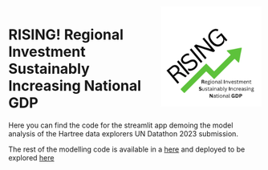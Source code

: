 <img align="right" width="200" height="200" src="rising_logo.png">

# RISING! Regional Investment Sustainably Increasing National GDP

Here you can find the code for the streamlit app demoing the model analysis of the Hartree data explorers UN Datathon 2023 submission. 

The rest of the modelling code is available in a [here](https://github.com/rduke15/HDE_UN_Datathon_23) and deployed to be explored [here](https://hde-un-datathonapp.streamlit.app/)

